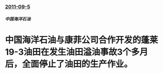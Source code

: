 ### [2011-09-5](/zh/news/2011/09/5/index.md)

##### 中国海洋石油
# 中国海洋石油与康菲公司合作开发的蓬莱19-3油田在发生油田溢油事故3个多月后，全面停止了油田的生产作业。



